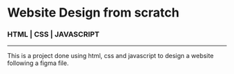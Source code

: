 # Website Design from scratch
### HTML | CSS | JAVASCRIPT

***

This is a project done using html, css and javascript to design a website following a figma file.
